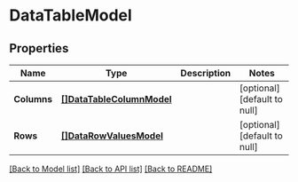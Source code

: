 # DataTableModel

## Properties
Name | Type | Description | Notes
------------ | ------------- | ------------- | -------------
**Columns** | [**[]DataTableColumnModel**](DataTableColumn.md) |  | [optional] [default to null]
**Rows** | [**[]DataRowValuesModel**](DataRowValues.md) |  | [optional] [default to null]

[[Back to Model list]](../README.md#documentation-for-models) [[Back to API list]](../README.md#documentation-for-api-endpoints) [[Back to README]](../README.md)


